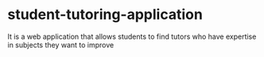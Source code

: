 # student-tutoring-application
It is a web application that allows students to find tutors who have expertise in subjects they want to improve

